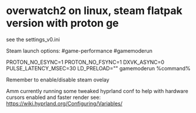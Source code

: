 # overwatch2 on linux, steam flatpak version with proton ge

see the settings_v0.ini

Steam launch options: #game-performance #gamemoderun

PROTON_NO_ESYNC=1 PROTON_NO_FSYNC=1 DXVK_ASYNC=0 PULSE_LATENCY_MSEC=30 LD_PRELOAD="" gamemoderun %command%

Remember to enable/disable steam ovelay

Amm currently running some tweaked hyprland conf to help with hardware cursors enabled and faster render see: 
https://wiki.hyprland.org/Configuring/Variables/
